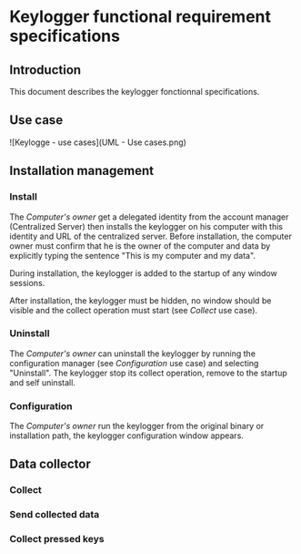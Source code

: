 # Keylogger functional requirement specifications

## Introduction

This document describes the keylogger fonctionnal specifications.

## Use case

![Keylogge - use cases](UML - Use cases.png)

## Installation management

### Install

The *Computer's owner* get a delegated identity from the account manager (Centralized Server) then installs the keylogger on his computer with this identity and URL of the centralized server. Before installation, the computer owner must confirm that he is the owner of the computer and data by explicitly typing the sentence "This is my computer and my data".

During installation, the keylogger is added to the startup of any window sessions.

After installation, the keylogger must be hidden, no window should be visible and the collect operation must start (see *Collect* use case).

### Uninstall

The *Computer's owner* can uninstall the keylogger by running the configuration manager (see *Configuration* use case) and selecting "Uninstall".
The keylogger stop its collect operation, remove to the startup and self uninstall.

### Configuration

The *Computer's owner* run the keylogger from the original binary or installation path, the keylogger configuration window appears.

## Data collector

### Collect

### Send collected data

### Collect pressed keys
